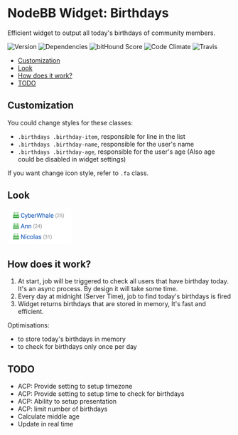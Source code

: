 # NodeBB Widget: Birthdays

Efficient widget to output all today's birthdays of community members.

![Version](https://img.shields.io/npm/v/nodebb-widget-ns-birthdays.svg)
![Dependencies](https://david-dm.org/NicolasSiver/nodebb-widget-ns-birthdays.svg)
![bitHound Score](https://www.bithound.io/github/NicolasSiver/nodebb-widget-ns-birthdays/badges/score.svg)
![Code Climate](https://img.shields.io/codeclimate/github/NicolasSiver/nodebb-widget-ns-birthdays.svg)
![Travis](https://travis-ci.org/NicolasSiver/nodebb-widget-ns-birthdays.svg?branch=master)

<!-- START doctoc generated TOC please keep comment here to allow auto update -->
<!-- DON'T EDIT THIS SECTION, INSTEAD RE-RUN doctoc TO UPDATE -->
 

- [Customization](#customization)
- [Look](#look)
- [How does it work?](#how-does-it-work)
- [TODO](#todo)

<!-- END doctoc generated TOC please keep comment here to allow auto update -->

## Customization

You could change styles for these classes:

- `.birthdays .birthday-item`, responsible for line in the list
- `.birthdays .birthday-name`, responsible for the user's name
- `.birthdays .birthday-age`, responsible for the user's age (Also age could be disabled in widget settings)

If you want change icon style, refer to `.fa` class.

## Look

![Widget Preview](screenshot.png)

## How does it work?

1. At start, job will be triggered to check all users that have birthday today. It's an async process. By design it will take some time.
2. Every day at midnight (Server Time), job to find today's birthdays is fired
3. Widget returns birthdays that are stored in memory, It's fast and efficient.

Optimisations:

- to store today's birthdays in memory
- to check for birthdays only once per day

## TODO

- ACP: Provide setting to setup timezone
- ACP: Provide setting to setup time to check for birthdays
- ACP: Ability to setup presentation
- ACP: limit number of birthdays
- Calculate middle age
- Update in real time